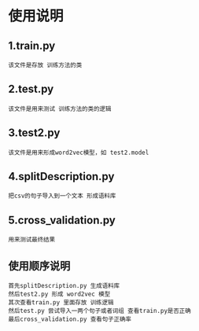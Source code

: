 # 使用说明
## 1.train.py
    该文件是存放 训练方法的类
## 2.test.py
    该文件是用来测试 训练方法的类的逻辑
## 3.test2.py
    该文件是用来形成word2vec模型，如 test2.model
## 4.splitDescription.py
    把csv的句子导入到一个文本 形成语料库
## 5.cross_validation.py
    用来测试最终结果

## 使用顺序说明
    首先splitDescription.py 生成语料库
    然后test2.py 形成 word2vec 模型
    其次查看train.py 里面存放 训练逻辑
    然后test.py 尝试导入一两个句子或者词组 查看train.py是否正确
    最后cross_validation.py 查看句子正确率